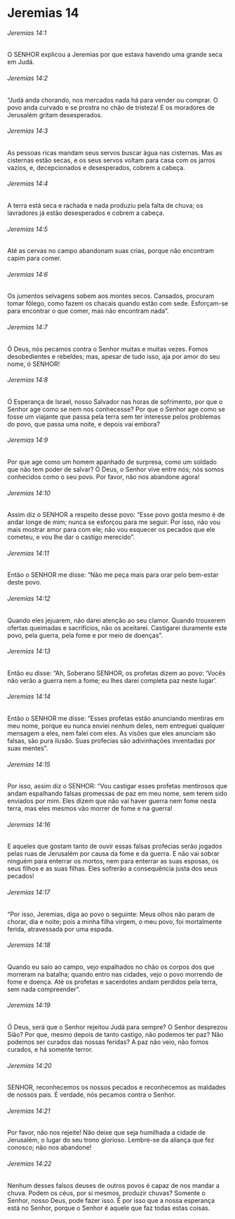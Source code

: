 # Jeremias 14

###### Jeremias 14:1

O SENHOR explicou a Jeremias por que estava havendo uma grande seca em Judá.

###### Jeremias 14:2

“Judá anda chorando, nos mercados nada há para vender ou comprar. O povo anda curvado e se prostra no chão de tristeza! E os moradores de Jerusalém gritam desesperados.

###### Jeremias 14:3

As pessoas ricas mandam seus servos buscar água nas cisternas. Mas as cisternas estão secas, e os seus servos voltam para casa com os jarros vazios, e, decepcionados e desesperados, cobrem a cabeça.

###### Jeremias 14:4

A terra está seca e rachada e nada produziu pela falta de chuva; os lavradores já estão desesperados e cobrem a cabeça.

###### Jeremias 14:5

Até as cervas no campo abandonam suas crias, porque não encontram capim para comer.

###### Jeremias 14:6

Os jumentos selvagens sobem aos montes secos. Cansados, procuram tomar fôlego, como fazem os chacais quando estão com sede. Esforçam-se para encontrar o que comer, mas não encontram nada”.

###### Jeremias 14:7

Ó Deus, nós pecamos contra o Senhor muitas e muitas vezes. Fomos desobedientes e rebeldes; mas, apesar de tudo isso, aja por amor do seu nome, ó SENHOR!

###### Jeremias 14:8

Ó Esperança de Israel, nosso Salvador nas horas de sofrimento, por que o Senhor age como se nem nos conhecesse? Por que o Senhor age como se fosse um viajante que passa pela terra sem ter interesse pelos problemas do povo, que passa uma noite, e depois vai embora?

###### Jeremias 14:9

Por que age como um homem apanhado de surpresa, como um soldado que não tem poder de salvar? Ó Deus, o Senhor vive entre nós; nós somos conhecidos como o seu povo. Por favor, não nos abandone agora!

###### Jeremias 14:10

Assim diz o SENHOR a respeito desse povo: “Esse povo gosta mesmo é de andar longe de mim; nunca se esforçou para me seguir. Por isso, não vou mais mostrar amor para com ele; não vou esquecer os pecados que ele cometeu, e vou lhe dar o castigo merecido”.

###### Jeremias 14:11

Então o SENHOR me disse: “Não me peça mais para orar pelo bem-estar deste povo.

###### Jeremias 14:12

Quando eles jejuarem, não darei atenção ao seu clamor. Quando trouxerem ofertas queimadas e sacrifícios, não os aceitarei. Castigarei duramente este povo, pela guerra, pela fome e por meio de doenças”.

###### Jeremias 14:13

Então eu disse: “Ah, Soberano SENHOR, os profetas dizem ao povo: ‘Vocês não verão a guerra nem a fome; eu lhes darei completa paz neste lugar’.

###### Jeremias 14:14

Então o SENHOR me disse: “Esses profetas estão anunciando mentiras em meu nome, porque eu nunca enviei nenhum deles, nem entreguei qualquer mensagem a eles, nem falei com eles. As visões que eles anunciam são falsas, são pura ilusão. Suas profecias são adivinhações inventadas por suas mentes”.

###### Jeremias 14:15

Por isso, assim diz o SENHOR: “Vou castigar esses profetas mentirosos que andam espalhando falsas promessas de paz em meu nome, sem terem sido enviados por mim. Eles dizem que não vai haver guerra nem fome nesta terra, mas eles mesmos vão morrer de fome e na guerra!

###### Jeremias 14:16

E aqueles que gostam tanto de ouvir essas falsas profecias serão jogados pelas ruas de Jerusalém por causa da fome e da guerra. E não vai sobrar ninguém para enterrar os mortos, nem para enterrar as suas esposas, os seus filhos e as suas filhas. Eles sofrerão a consequência justa dos seus pecados!

###### Jeremias 14:17

“Por isso, Jeremias, diga ao povo o seguinte: Meus olhos não param de chorar, dia e noite; pois a minha filha virgem, o meu povo, foi mortalmente ferida, atravessada por uma espada.

###### Jeremias 14:18

Quando eu saio ao campo, vejo espalhados no chão os corpos dos que morreram na batalha; quando entro nas cidades, vejo o povo morrendo de fome e doença. Até os profetas e sacerdotes andam perdidos pela terra, sem nada compreender”.

###### Jeremias 14:19

Ó Deus, será que o Senhor rejeitou Judá para sempre? O Senhor desprezou Sião? Por que, mesmo depois de tanto castigo, não podemos ter paz? Não podemos ser curados das nossas feridas? A paz não veio, não fomos curados, e há somente terror.

###### Jeremias 14:20

SENHOR, reconhecemos os nossos pecados e reconhecemos as maldades de nossos pais. É verdade, nós pecamos contra o Senhor.

###### Jeremias 14:21

Por favor, não nos rejeite! Não deixe que seja humilhada a cidade de Jerusalém, o lugar do seu trono glorioso. Lembre-se da aliança que fez conosco; não nos abandone!

###### Jeremias 14:22

Nenhum desses falsos deuses de outros povos é capaz de nos mandar a chuva. Podem os céus, por si mesmos, produzir chuvas? Somente o Senhor, nosso Deus, pode fazer isso. É por isso que a nossa esperança está no Senhor, porque o Senhor é aquele que faz todas estas coisas.

